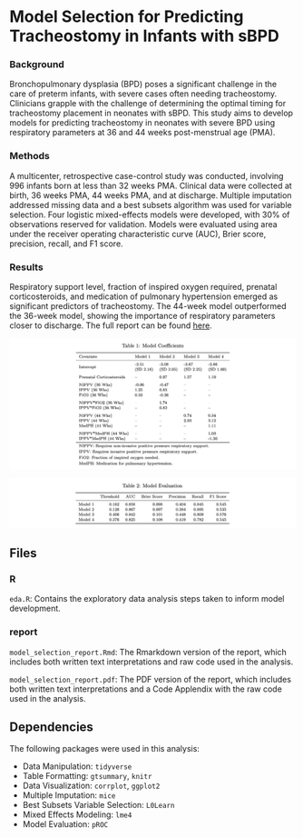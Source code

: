 # Model Selection for Predicting Tracheostomy in Infants with sBPD


### Background
Bronchopulmonary dysplasia (BPD) poses a significant challenge in the care of preterm infants, with severe cases often needing tracheostomy. Clinicians grapple with the challenge of determining the optimal timing for tracheostomy placement in neonates with sBPD. This study aims to develop models for predicting tracheostomy in neonates with severe BPD using respiratory parameters at 36 and 44 weeks post-menstrual age (PMA).

### Methods
A multicenter, retrospective case-control study was conducted, involving 996 infants born at less than 32 weeks PMA. Clinical data were collected at birth, 36 weeks PMA, 44 weeks PMA, and at discharge. Multiple imputation addressed missing data and a best subsets algorithm was used for variable selection. Four logistic mixed-effects models were developed, with 30% of observations reserved for validation. Models were evaluated using area under the receiver operating characteristic curve (AUC), Brier score, precision, recall, and F1 score.

### Results
Respiratory support level, fraction of inspired oxygen required, prenatal corticosteroids, and medication of pulmonary hypertension emerged as significant predictors of tracheostomy. The 44-week model outperformed the 36-week model, showing the importance of respiratory parameters closer to discharge. The full report can be found [here](report/model_selection_report.pdf). 

![](images/coefficients.png)

![](images/evaluation.png)



## Files

### R

`eda.R`: Contains the exploratory data analysis steps taken to inform model development. 


### report

`model_selection_report.Rmd`:
The Rmarkdown version of the  report, which includes both written text interpretations and raw code used in the analysis. 

`model_selection_report.pdf`:
The PDF version of the report, which includes both written text interpretations and a Code Applendix with the raw code used in the analysis. 

## Dependencies

The following packages were used in this analysis: 

 - Data Manipulation: `tidyverse` 
 - Table Formatting: `gtsummary`, `knitr`
 - Data Visualization: `corrplot`, `ggplot2`
 - Multiple Imputation: `mice`
 - Best Subsets Variable Selection: `L0Learn`
 - Mixed Effects Modeling: `lme4`
 - Model Evaluation: `pROC`
